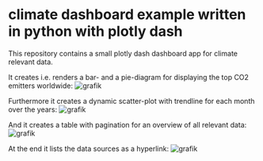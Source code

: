 # climate dashboard example written in python with plotly dash

This repository contains a small plotly dash dashboard app for climate relevant data.

It creates i.e. renders a bar- and a pie-diagram for displaying the top CO2 emitters worldwide:
![grafik](https://github.com/fuellner/climate-dashboard/assets/68563551/dd5125af-b4ca-4223-83b3-6a4d7259c3ae)

Furthermore it creates a dynamic scatter-plot with trendline for each month over the years:
![grafik](https://github.com/fuellner/climate-dashboard/assets/68563551/8f487223-8d00-4712-9519-d73f00b5a239)

And it creates a table with pagination for an overview of all relevant data:
![grafik](https://github.com/fuellner/climate-dashboard/assets/68563551/d0ed11a4-ddbc-4512-81d4-46956a06ba66)

At the end it lists the data sources as a hyperlink:
![grafik](https://github.com/fuellner/climate-dashboard/assets/68563551/e604d35d-fde4-4fce-84bb-7f151c05a2d1)
